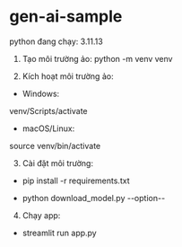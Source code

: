 # gen-ai-sample

python đang chạy: 3.11.13

1. Tạo môi trường ảo:
   python -m venv venv

2. Kích hoạt môi trường ảo:

- Windows:

venv/Scripts/activate

- macOS/Linux:

source venv/bin/activate

3. Cài đặt môi trường:

- pip install -r requirements.txt

- python download_model.py --option--

4. Chạy app:

- streamlit run app.py
